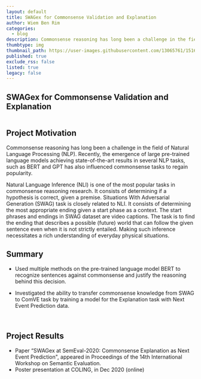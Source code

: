 ```yaml
---
layout: default
title: SWAGex for Commonsense Validation and Explanation
author: Wiem Ben Rim
categories:
  - blog
description: Commonsense reasoning has long been a challenge in the field of Natural Language Processing (NLP). Recently, the emergence of large pre trained language models achieving state-of-the-art results in several NLP tasks, such as BERT and GPT has also influenced commonsense tasks to regain popularity.
thumbtype: img
thumbnail_path: https://user-images.githubusercontent.com/13065761/151680380-8d367cf0-8487-442b-a674-7ed3e9c1f445.jpeg
published: true
exclude_rss: false
listed: true
legacy: false
---
```


<h2>SWAGex for Commonsense Validation and Explanation</h2>

<img class="image fit" src="https://user-images.githubusercontent.com/13065761/151680380-8d367cf0-8487-442b-a674-7ed3e9c1f445.jpeg" alt="" />


## Project Motivation
Commonsense reasoning has long been a challenge in the field of Natural Language Processing (NLP). Recently, the emergence of large pre-trained language models achieving state-of-the-art results in several
NLP tasks, such as BERT and GPT has also influenced commonsense tasks to regain popularity.

Natural Language Inference (NLI) is one of the most popular tasks in commonsense reasoning research. It consists of determining if a hypothesis is correct, given a premise. Situations With Adversarial Generation (SWAG) task is closely related to NLI. It consists of determining the most appropriate ending given a start phase as a context. The start phrases and endings in SWAG dataset are video captions. The task is to find the ending that describes a possible (future) world that can follow the given sentence even when it is not strictly entailed. Making such inference necessitates a rich understanding of everyday physical
situations.

## Summary
- Used multiple methods on the pre-trained language model BERT to recognize sentences against commonsense and justify the reasoning behind this decision. 
- Investigated the ability to transfer commonsense knowledge from SWAG to ComVE task by training a model for the Explanation task with Next Event Prediction data.  

    <img class="image fit" src="https://user-images.githubusercontent.com/13065761/151681108-1bac2faf-030e-44d2-b38a-b701b1eb0bd1.png"  alt="" />
    <img class="image fit" src="https://user-images.githubusercontent.com/13065761/151681110-03301049-6762-482e-9b1d-f4fd3f27939d.png"  alt="" />


## Project Results
- Paper “SWAGex at SemEval-2020: Commonsense Explanation as Next Event Prediction", appeared in Proceedings of the 14th International Workshop on Semantic Evaluation.
- Poster presentation at COLING, in Dec 2020 (online)

<!-- <code><pre></pre></code> -->
